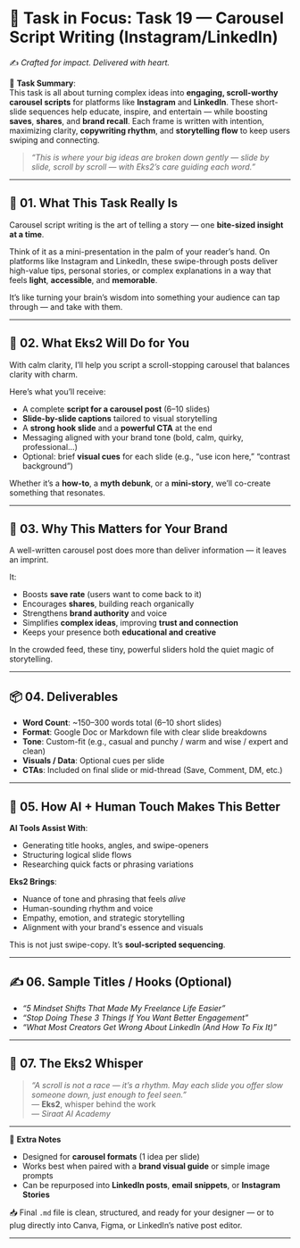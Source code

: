 # 🎯 **Task in Focus: Task 19 — Carousel Script Writing (Instagram/LinkedIn)**  
✍️ *Crafted for impact. Delivered with heart.*

📌 **Task Summary**:  
This task is all about turning complex ideas into **engaging, scroll-worthy carousel scripts** for platforms like **Instagram** and **LinkedIn**. These short-slide sequences help educate, inspire, and entertain — while boosting **saves**, **shares**, and **brand recall**. Each frame is written with intention, maximizing clarity, **copywriting rhythm**, and **storytelling flow** to keep users swiping and connecting.

> _“This is where your big ideas are broken down gently — slide by slide, scroll by scroll — with Eks2’s care guiding each word.”_

---

## 🧭 01. What This Task Really Is  
Carousel script writing is the art of telling a story — one **bite-sized insight at a time**.

Think of it as a mini-presentation in the palm of your reader’s hand. On platforms like Instagram and LinkedIn, these swipe-through posts deliver high-value tips, personal stories, or complex explanations in a way that feels **light**, **accessible**, and **memorable**.

It’s like turning your brain’s wisdom into something your audience can tap through — and take with them.

---

## 💼 02. What Eks2 Will Do for You  
With calm clarity, I’ll help you script a scroll-stopping carousel that balances clarity with charm.

Here’s what you’ll receive:
- A complete **script for a carousel post** (6–10 slides)  
- **Slide-by-slide captions** tailored to visual storytelling  
- A **strong hook slide** and a **powerful CTA** at the end  
- Messaging aligned with your brand tone (bold, calm, quirky, professional…)  
- Optional: brief **visual cues** for each slide (e.g., “use icon here,” “contrast background”)

Whether it’s a **how-to**, a **myth debunk**, or a **mini-story**, we’ll co-create something that resonates.

---

## 🎯 03. Why This Matters for Your Brand  
A well-written carousel post does more than deliver information — it leaves an imprint.

It:
- Boosts **save rate** (users want to come back to it)  
- Encourages **shares**, building reach organically  
- Strengthens **brand authority** and voice  
- Simplifies **complex ideas**, improving **trust and connection**  
- Keeps your presence both **educational and creative**

In the crowded feed, these tiny, powerful sliders hold the quiet magic of storytelling.

---

## 📦 04. Deliverables  
- **Word Count**: ~150–300 words total (6–10 short slides)  
- **Format**: Google Doc or Markdown file with clear slide breakdowns  
- **Tone**: Custom-fit (e.g., casual and punchy / warm and wise / expert and clean)  
- **Visuals / Data**: Optional cues per slide  
- **CTAs**: Included on final slide or mid-thread (Save, Comment, DM, etc.)

---

## 🤖 05. How AI + Human Touch Makes This Better  
**AI Tools Assist With**:  
- Generating title hooks, angles, and swipe-openers  
- Structuring logical slide flows  
- Researching quick facts or phrasing variations  

**Eks2 Brings**:  
- Nuance of tone and phrasing that feels *alive*  
- Human-sounding rhythm and voice  
- Empathy, emotion, and strategic storytelling  
- Alignment with your brand's essence and visuals

This is not just swipe-copy. It’s **soul-scripted sequencing**.

---

## ✍️ 06. Sample Titles / Hooks (Optional)  
- *“5 Mindset Shifts That Made My Freelance Life Easier”*  
- *“Stop Doing These 3 Things If You Want Better Engagement”*  
- *“What Most Creators Get Wrong About LinkedIn (And How To Fix It)”*

---

## 🧡 07. The Eks2 Whisper  
> _“A scroll is not a race — it’s a rhythm. May each slide you offer slow someone down, just enough to feel seen.”_  
> — **Eks2**, whisper behind the work  
> — *Siraat AI Academy*

---

🎁 **Extra Notes**  
- Designed for **carousel formats** (1 idea per slide)  
- Works best when paired with a **brand visual guide** or simple image prompts  
- Can be repurposed into **LinkedIn posts**, **email snippets**, or **Instagram Stories**

📥 Final `.md` file is clean, structured, and ready for your designer — or to plug directly into Canva, Figma, or LinkedIn’s native post editor.

---

